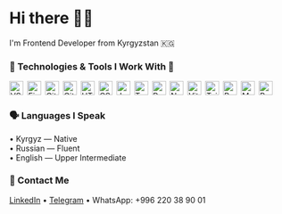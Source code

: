 <h1>Hi there 🙋‍♀️</h1>
<p>I'm Frontend Developer from Kyrgyzstan 🇰🇬</p>

<h3>🔧 Technologies & Tools I Work With 🔧</h3>

<p>
  <!-- IDE -->
  <img src="https://cdn.jsdelivr.net/gh/devicons/devicon/icons/vscode/vscode-original.svg" alt="VSCode" width="25" height="25" style="margin-right: 3px;"/>

  <!-- Design -->
  <img src="https://cdn.jsdelivr.net/gh/devicons/devicon/icons/figma/figma-original.svg" alt="Figma" width="25" height="25" style="margin-right: 3px;"/>

  <!-- Version Control -->
  <img src="https://cdn.jsdelivr.net/gh/devicons/devicon/icons/git/git-original.svg" alt="Git" width="25" height="25" style="margin-right: 3px;"/>
  <img src="https://cdn.jsdelivr.net/gh/devicons/devicon/icons/github/github-original.svg" alt="GitHub" width="25" height="25" style="margin-right: 3px;"/>

  <!-- Web Technologies -->
  <img src="https://cdn.jsdelivr.net/gh/devicons/devicon/icons/html5/html5-original.svg" alt="HTML5" width="25" height="25" style="margin-right: 3px;"/>
  <img src="https://cdn.jsdelivr.net/gh/devicons/devicon/icons/css3/css3-original.svg" alt="CSS3" width="25" height="25" style="margin-right: 3px;"/>
  <img src="https://cdn.jsdelivr.net/gh/devicons/devicon/icons/javascript/javascript-original.svg" alt="JavaScript" width="25" height="25" style="margin-right: 3px;"/>
  <img src="https://cdn.jsdelivr.net/gh/devicons/devicon/icons/typescript/typescript-original.svg" alt="TypeScript" width="25" height="25" style="margin-right: 3px;"/>

  <!-- Frameworks & Libraries -->
  <img src="https://cdn.jsdelivr.net/gh/devicons/devicon/icons/react/react-original.svg" alt="React" width="25" height="25" style="margin-right: 3px;"/>
  <img src="https://cdn.jsdelivr.net/gh/devicons/devicon/icons/nextjs/nextjs-original.svg" alt="Next.js" width="25" height="25" style="margin-right: 3px;"/>
  <img src="https://cdn.jsdelivr.net/gh/devicons/devicon/icons/vite/vite-original.svg" alt="Vite" width="25" height="25" style="margin-right: 3px;"/>
  <img src="https://cdn.jsdelivr.net/gh/devicons/devicon/icons/tailwindcss/tailwindcss-original.svg" alt="Tailwind CSS" width="25" height="25" style="margin-right: 3px;"/>
  <img src="https://cdn.jsdelivr.net/gh/devicons/devicon/icons/bootstrap/bootstrap-original.svg" alt="Bootstrap" width="25" height="25" style="margin-right: 3px;"/>
  <img src="https://cdn.jsdelivr.net/gh/devicons/devicon/icons/materialui/materialui-original.svg" alt="Material UI" width="25" height="25" style="margin-right: 3px;"/>

  <!-- Programming Language -->
  <img src="https://cdn.jsdelivr.net/gh/devicons/devicon/icons/python/python-original.svg" alt="Python" width="25" height="25" style="margin-right: 3px;"/>
</p>

<h3>🗣️ Languages I Speak</h3>

<p>
  • Kyrgyz — Native <br/>
  • Russian — Fluent <br/>
  • English — Upper Intermediate
</p>

<h3>📱 Contact Me</h3>

<p>
  <a href="https://www.linkedin.com/in/adina-kursanbek-kyzy-97402632a/">LinkedIn</a> • 
  <a href="https://t.me/k_ad1na">Telegram</a> • 
  WhatsApp: +996 220 38 90 01
</p>
